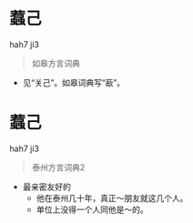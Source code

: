 # 蠚己
hah7 ji3
> 如皋方言词典
- 见“关己”。如皋词典写“藃”。


# 蠚己
hah7 ji3
> 泰州方言词典2
- 最亲密友好的
  - 他在泰州几十年，真正～朋友就这几个人。
  - 单位上没得一个人同他是～的。